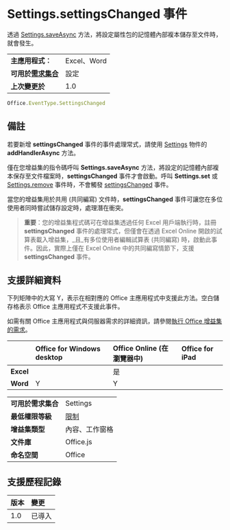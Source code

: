 

# <a name="settingssettingschanged-event"></a>Settings.settingsChanged 事件
透過 [Settings.saveAsync](../../reference/shared/settings.saveasync.md) 方法，將設定屬性包的記憶體內部複本儲存至文件時，就會發生。

|||
|:-----|:-----|
|**主應用程式︰**|Excel、Word|
|**可用於[需求集合](../../docs/overview/specify-office-hosts-and-api-requirements.md)**|設定|
|**上次變更於**|1.0|

```js
Office.EventType.SettingsChanged
```


## <a name="remarks"></a>備註

若要新增 **settingsChanged** 事件的事件處理常式，請使用 [Settings](../../reference/shared/settings.addhandlerasync.md) 物件的 **addHandlerAsync** 方法。

僅在您增益集的指令碼呼叫 **Settings.saveAsync** 方法，將設定的記憶體內部複本保存至文件檔案時，**settingsChanged** 事件才會啟動。呼叫 **Settings.set** 或 [Settings.remove](../../reference/shared/settings.set.md) 事件時，不會觸發 [settingsChanged](../../reference/shared/settings.remove.md) 事件。

當您的增益集用於共用 (共同編寫) 文件時，**settingsChanged** 事件可讓您在多位使用者同時嘗試儲存設定時，處理潛在衝突。


 >**重要**：您的增益集程式碼可在增益集透過任何 Excel 用戶端執行時，註冊 **settingsChanged** 事件的處理常式，但僅會在透過 Excel Online 開啟的試算表載入增益集，_且_有多位使用者編輯試算表 (共同編寫) 時，啟動此事件。因此，實際上僅在 Excel Online 中的共同編寫情節下，支援 **settingsChanged** 事件。


## <a name="support-details"></a>支援詳細資料


下列矩陣中的大寫 Y，表示在相對應的 Office 主應用程式中支援此方法。空白儲存格表示 Office 主應用程式不支援此事件。

如需有關 Office 主應用程式與伺服器需求的詳細資訊，請參閱[執行 Office 增益集的需求](../../docs/overview/requirements-for-running-office-add-ins.md)。



||**Office for Windows desktop**|**Office Online (在瀏覽器中)**|**Office for iPad**|
|:-----|:-----|:-----|:-----|
|**Excel**||是||
|**Word**|Y|Y||

|||
|:-----|:-----|
|**可用於需求集合**|Settings|
|**最低權限等級**|[限制](../../docs/develop/requesting-permissions-for-api-use-in-content-and-task-pane-add-ins.md)|
|**增益集類型**|內容、工作窗格|
|**文件庫**|Office.js|
|**命名空間**|Office|

## <a name="support-history"></a>支援歷程記錄




|**版本**|**變更**|
|:-----|:-----|
|1.0|已導入|
